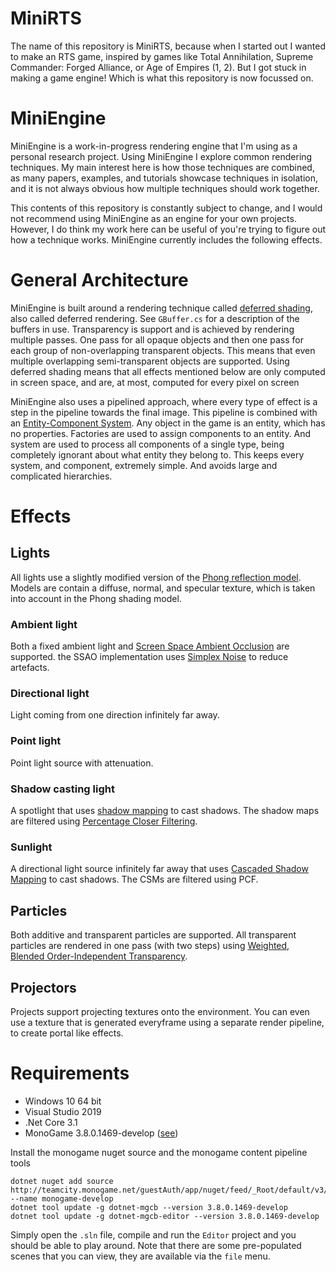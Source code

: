 # MiniRTS
The name of this repository is MiniRTS, because when I started out I wanted to make an RTS game, inspired by games like Total Annihilation,  Supreme Commander: Forged Alliance, or Age of Empires (1, 2). But I got stuck in making a game engine! Which is what this repository is now focussed on.

# MiniEngine

MiniEngine is a work-in-progress rendering engine that I'm using as a personal research project. Using MiniEngine I explore common rendering techniques. My main interest here is how those techniques are combined, as many papers, examples, and tutorials showcase techniques in isolation, and it is not always obvious how multiple techniques should work together.

This contents of this repository is constantly subject to change, and I would not recommend using MiniEngine as an engine for your own projects. However, I do think my work here can be useful of you're trying to figure out how a technique works. MiniEngine currently includes the following effects.

# General Architecture

MiniEngine is built around a rendering technique called [deferred shading](https://en.wikipedia.org/wiki/Deferred_shading), also called deferred rendering. See `GBuffer.cs` for a description of the buffers in use. Transparency is support and is achieved by rendering multiple passes. One pass for all opaque objects and then one pass for each group of non-overlapping transparent objects. This means that even multiple overlapping semi-transparent objects are supported. Using deferred shading means that all effects mentioned below are only computed in screen space, and are, at most, computed for every pixel on screen

MiniEngine also uses a pipelined approach, where every type of effect is a step in the pipeline towards the final image. This pipeline is combined with an [Entity-Component System](https://en.wikipedia.org/wiki/Entity_component_system). Any object in the game is an entity, which has no properties. Factories are used to assign components to an entity. And system are used to process all components of a single type, being completely ignorant about what entity they belong to. This keeps every system, and component, extremely simple. And avoids large and complicated hierarchies.

# Effects

## Lights
All lights use a slightly modified version of the [Phong reflection model](https://en.wikipedia.org/wiki/Phong_reflection_model). Models are contain a diffuse, normal, and specular texture, which is taken into account in the Phong shading model. 

### Ambient light
Both a fixed ambient light and [Screen Space Ambient Occlusion](https://en.wikipedia.org/wiki/Screen_space_ambient_occlusion) are supported. the SSAO implementation uses [Simplex Noise](https://en.wikipedia.org/wiki/Simplex_noise) to reduce artefacts.

### Directional light
Light coming from one direction infinitely far away.

### Point light
Point light source with attenuation.

### Shadow casting light
A spotlight that uses [shadow mapping](https://en.wikipedia.org/wiki/Shadow_mapping) to cast shadows. The shadow maps are filtered using [Percentage Closer Filtering](https://developer.nvidia.com/gpugems/GPUGems/gpugems_ch11.html).

### Sunlight
A directional light source infinitely far away that uses [Cascaded Shadow Mapping](https://developer.download.nvidia.com/SDK/10.5/opengl/src/cascaded_shadow_maps/doc/cascaded_shadow_maps.pdf) to cast shadows. The CSMs are filtered using PCF.

## Particles
Both additive and transparent particles are supported. All transparent particles are rendered in one pass (with two steps) using [Weighted, Blended Order-Independent Transparency](http://casual-effects.blogspot.com/2015/03/implemented-weighted-blended-order.html).

## Projectors
Projects support projecting textures onto the environment. You can even use a texture that is generated everyframe using a separate render pipeline, to create portal like effects.

# Requirements
- Windows 10 64 bit
- Visual Studio 2019
- .Net Core 3.1
- MonoGame 3.8.0.1469-develop ([see](http://www.monogame.net/downloads/))

Install the monogame nuget source and the monogame content pipeline tools
```
dotnet nuget add source http://teamcity.monogame.net/guestAuth/app/nuget/feed/_Root/default/v3/index.json --name monogame-develop
dotnet tool update -g dotnet-mgcb --version 3.8.0.1469-develop
dotnet tool update -g dotnet-mgcb-editor --version 3.8.0.1469-develop
```

Simply open the `.sln` file, compile and run the `Editor` project and you should be able to play around. Note that there are some pre-populated scenes that you can view, they are available via the `file` menu.